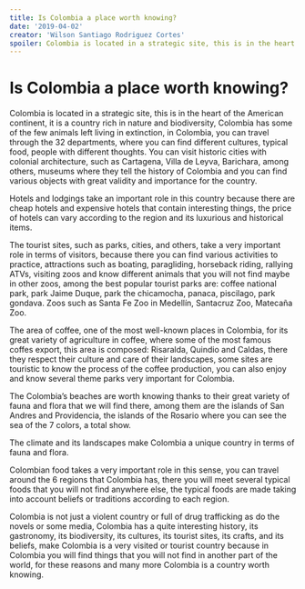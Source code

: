 ```yaml
---
title: Is Colombia a place worth knowing?
date: '2019-04-02'
creator: 'Wilson Santiago Rodriguez Cortes'
spoiler: Colombia is located in a strategic site, this is in the heart of the American continent, it is a country rich in nature and biodiversity, Colombia has some of the few animals left living in extinction, in Colombia, you can travel through the 32 departments, where you can find different cultures, typical food, people with different thoughts.
---
```


# Is Colombia a place worth knowing?

Colombia is located in a strategic site, this is in the heart of the American continent, it is a country rich in nature and biodiversity, Colombia has some of the few animals left living in extinction, in Colombia, you can travel through the 32 departments, where you can find different cultures, typical food, people with different thoughts. You can visit historic cities with colonial architecture, such as Cartagena, Villa de Leyva, Barichara, among others, museums where they tell the history of Colombia and you can find various objects with great validity and importance for the country.

Hotels and lodgings take an important role in this country because there are cheap hotels and expensive hotels that contain interesting things, the price of hotels can vary according to the region and its luxurious and historical items.

The tourist sites, such as parks, cities, and others, take a very important role in terms of visitors, because there you can find various activities to practice, attractions such as boating, paragliding, horseback riding, rallying ATVs, visiting zoos and know different animals that you will not find maybe in other zoos, among the best popular tourist parks are: coffee national park, park Jaime Duque, park the chicamocha, panaca, piscilago, park gondava. Zoos such as Santa Fe Zoo in Medellín, Santacruz Zoo, Matecaña Zoo.

The area of coffee, one of the most well-known places in Colombia, for its great variety of agriculture in coffee, where some of the most famous coffes export, this area is composed: Risaralda, Quindio and Caldas, there they respect their culture and care of their landscapes, some sites are touristic to know the process of the coffee production, you can also enjoy and know several theme parks very important for Colombia.

The Colombia’s beaches are worth knowing thanks to their great variety of fauna and flora that we will find there, among them are the islands of San Andres and Providencia, the islands of the Rosario where you can see the sea of the 7 colors, a total show.

The climate and its landscapes make Colombia a unique country in terms of fauna and flora.

Colombian food takes a very important role in this sense, you can travel around the 6 regions that Colombia has, there you will meet several typical foods that you will not find anywhere else, the typical foods are made taking into account beliefs or traditions according to each region.

Colombia is not just a violent country or full of drug trafficking as do the novels or some media, Colombia has a quite interesting history, its gastronomy, its biodiversity, its cultures, its tourist sites, its crafts, and its beliefs, make Colombia is a very visited or tourist country because in Colombia you will find things that you will not find in another part of the world, for these reasons and many more Colombia is a country worth knowing.
